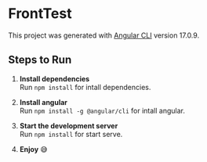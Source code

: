 # FrontTest

This project was generated with [Angular CLI](https://github.com/angular/angular-cli) version 17.0.9.

## Steps to Run

1. **Install dependencies**  
   Run `npm install` for intall dependencies.

1. **Install angular**  
Run `npm install -g @angular/cli` for intall angular.

2. **Start the development server**  
   Run `npm install` for start serve.

3. **Enjoy** 😅

